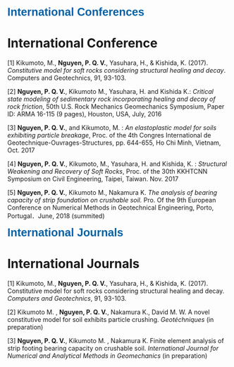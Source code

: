 
<span style="color: #0362a5; font-family: Arial; font-size: 1.8em;">**International Conferences**</span> <br />

<h1> International Conference </h1>

[1]  Kikumoto, M., **Nguyen, P. Q. V.**, Yasuhara, H., & Kishida, K. (2017). *Constitutive model for soft rocks considering structural healing and decay*. Computers and Geotechnics, 91, 93-103.

[2]  **Nguyen, P. Q. V.**, Kikumoto M., Yasuhara, H. and Kishida K.: *Critical state modeling of sedimentary rock incorporating healing and decay of rock friction*, 50th U.S. Rock Mechanics Geomechanics Symposium, Paper ID: ARMA 16-115 (9 pages), Houston, USA, July, 2016

[3]  **Nguyen, P. Q. V.**, and Kikumoto, M. : *An elastoplastic model for soils exhibiting particle breakage*, Proc. of the 4th Congres International de Geotechnique-Ouvrages-Structures, pp. 644-655, Ho Chi Minh, Vietnam, Oct. 2017

[4]  **Nguyen, P. Q. V.**, Kikumoto, M., Yasuhara, H. and Kishida, K. : *Structural Weakening and Recovery of Soft Rocks*, Proc. of the 30th KKHTCNN Symposium on Civil Engineering, Taipei, Taiwan. Nov. 2017

[5]  **Nguyen, P. Q. V.**, Kikumoto M., Nakamura K. *The analysis of bearing capacity of strip foundation on crushable soil.* Pro. Of the 9th European Conference on Numerical Methods in Geotechnical Engineering, Porto, Portugal．June, 2018 (summited)



<span style="color: #0362a5; font-family: Arial; font-size: 1.8em;">**International Journals**</span> <br />

<h1> International Journals </h1>

[1]  Kikumoto, M., **Nguyen, P. Q. V.**, Yasuhara, H., & Kishida, K. (2017). Constitutive model for soft rocks considering structural healing and decay. *Computers and Geotechnics*, 91, 93-103.

[2]  Kikumoto M. , **Nguyen, P. Q. V.**, Nakamura K.,  David M. W. A novel constitutive model for soil exhibits particle crushing. *Geotéchniques* (in preparation)

[3]  **Nguyen, P. Q. V.**, Kikumoto M. , Nakamura K. Finite element analysis of strip footing bearing capacity on crushable soil. *International Journal for Numerical and Analytical Methods in Geomechanics* (in preparation)​
